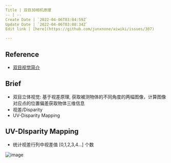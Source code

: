 ```yaml
---
Title | 双目3D相机原理
-- | --
Create Date | `2022-04-06T03:04:59Z`
Update Date | `2022-04-06T03:08:34Z`
Edit link | [here](https://github.com/junxnone/aiwiki/issues/307)

---
```

## Reference
- [双目视觉简介](https://blog.csdn.net/u013019296/article/details/82718264)

## Brief
- 双目立体视觉: 基于视差原理, 获取被测物体的不同角度的两幅图像，计算图像对应点的位置偏差获取物体三维信息
- 视差/Disparity
- UV-Disparity Mapping


## UV-DIsparity Mapping
- 统计视差行列中视差值 [0,1,2,3,4...] 个数

![image](https://user-images.githubusercontent.com/2216970/161888097-2e1add67-864a-4c98-b54a-7649d443a0dc.png)

